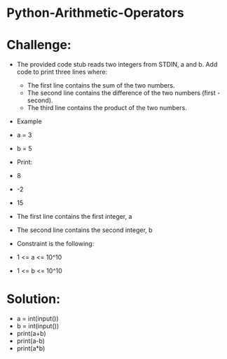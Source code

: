# Python-Arithmetic-Operators

# Challenge:
- The provided code stub reads two integers from STDIN, a and b. Add code to print three lines where:

  - The first line contains the sum of the two numbers.
  - The second line contains the difference of the two numbers (first - second).
  - The third line contains the product of the two numbers.

- Example
- a = 3
- b = 5

- Print:
- 8
- -2
- 15

- The first line contains the first integer, a
- The second line contains the second integer, b

- Constraint is the following:
- 1 <= a <= 10^10
- 1 <= b <= 10^10

# Solution:
- a = int(input())
- b = int(input())
- print(a+b)
- print(a-b)
- print(a*b)
